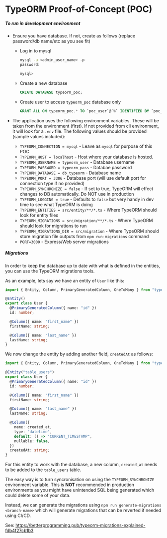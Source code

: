 # TypeORM Proof-of-Concept (POC)

##### To run in development environment

- Ensure you have database. If not, create as follows (replace password/db name/etc as you see fit)

  - Log in to mysql

    ```bash
    mysql -u <admin_user_name> -p
    password:

    mysql>
    ```

  - Create a new database
    ```sql
    CREATE DATABASE typeorm_poc;
    ```
  - Create user to access `typeorm_poc` database only
    ```sql
    GRANT ALL ON typeorm_poc.* TO `poc_user`@`%` IDENTIFIED BY `poc_pass`
    ```

- The application uses the following environment variables. These will be taken from the environment (first). If not provided from cli environment, it will look for a `.env` file. The following values should be provided (sample values included):

  - `TYPEORM_CONNECTION = mysql` - Leave as `mysql` for purpose of this POC
  - `TYPEORM_HOST = localhost` - Host where your database is hosted.
  - `TYPEORM_USERNAME = typeorm_user` - Database username
  - `TYPEORM_PASSWORD = typeorm_pass` - Databae password
  - `TYPEORM_DATABASE = db_typeorm` - Database name
  - `TYPEORM_PORT = 3306` - Database port (will use default port for connection type if no provided)
  - `TYPEORM_SYNCHRONIZE = false` - If set to true, TypeORM will effect changes to DB automatically. Do NOT use in production
  - `TYPEORM_LOGGING = true` - Defaults to `false` but very handy in dev time to see what TypeORM is doing
  - `TYPEORM_ENTITIES = src/entity/**/*.ts` - Where TypeORM should look for entity files
  - `TYPEORM_MIGRATIONS = src/migration/**/*.ts` - Where TypeORM should look for migrations to run
  - `TYPEORM_MIGRATIONS_DIR = src/migration` - Where TypeORM should store migration file outputs from `npm run-migrations` command
  - `PORT=3000` - Express/Web server migrations

##### Migrations

In order to keep the database up to date with what is defined in the entities, you can use the TypeORM migrations tools.

As an example, lets say we have an entity of `User` like this:

```ts
import { Entity, Column, PrimaryGeneratedColumn, OneToMany } from "typeorm";

@Entity()
export class User {
  @PrimaryGeneratedColumn({ name: "id" })
  id: number;

  @Column({ name: "first_name" })
  firstName: string;

  @Column({ name: "last_name" })
  lastName: string;
}
```

We now change the entity by adding another field, `createdAt` as follows:

```ts
import { Entity, Column, PrimaryGeneratedColumn, OneToMany } from "typeorm";

@Entity("table_users")
export class User {
  @PrimaryGeneratedColumn({ name: "id" })
  id: number;

  @Column({ name: "first_name" })
  firstName: string;

  @Column({ name: "last_name" })
  lastName: string;

  @Column({
    name: created_at,
    type: "datetime",
    default: () => "CURRENT_TIMESTAMP",
    nullable: false,
  })
  createdAt: string;
}
```

For this entity to work with the database, a new column, `created_at` needs to be added to the `table_users` table.

The easy way is to turn syncronisation on using the `TYPEORM_SYNCHRONIZE` environment variable. This is **NOT** recommended in production environments as you might have unintended SQL being generated which could delete some of your data.

Instead, we can generate the migrations using `npm run generate-migrations <branch-name>` which will generate migrations that can be reverted if needed using CI/CD.

See: https://betterprogramming.pub/typeorm-migrations-explained-fdb4f27cb1b3
